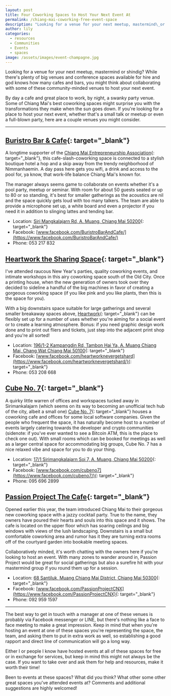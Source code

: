 ```yaml
---
layout: post
title: Four Coworking Spaces to Host Your Next Event At
permalink: /chiang-mai-coworking-free-event-space
description: "Looking for a venue for your next meetup, mastermind\_or shindig? While there's plenty of big venues and conference spaces available for hire and god knows how many cafes and bars, you might think about collaborating with some of these community-minded venues to host your next event."
author: lily
categories:
  - resources
  - Communities
  - Events
  - spaces
image: /assets/images/event-champagne.jpg
---
```


Looking for a venue for your next meetup, mastermind or shindig? While there's plenty of big venues and conference spaces available for hire and god knows how many cafes and bars, you might think about collaborating with some of these community-minded venues to host your next event.

By day a cafe and great place to work, by night, a swanky party venue. Some of Chiang Mai's best coworking spaces might surprise you with the transformations they make when the sun goes down. If you're looking for a place to host your next event, whether that's a small talk or meetup or even a full-blown party, here are a couple venues you might consider.

---

## [Buristro Bar & Cafe](https://www.facebook.com/BuristroBarAndCafe/){: target="_blank"}

A longtime supporter of the [Chiang Mai Entrepreneurship Association](https://www.facebook.com/ChiangMaiEntrepreneurs/){: target="_blank"}, this cafe-slash-coworking space is connected to a stylish boutique hotel a hop and a skip away from the trendy neighborhood of Nimmanhaemin. A day pass here gets you wifi, a drink and access to the pool for, ya know, that work-life balance Chiang Mai's known for.

The manager always seems game to collaborate on events whether it's a pool party, meetup or seminar. With room for about 50 guests seated or up to 80 or so standing, it's best for smaller gatherings as the acoustics are nil and the space quickly gets loud with too many talkers. The team are able to provide a microphone set up, a white board and even a projector if you need it in addition to slinging lattes and tending bar.

* Location:&nbsp;[Siri Mangkalajarn Rd, A. Muang, Chiang Mai 50200](https://www.google.com/search?ei=Z-2qXMCKDcz-9QPpnKLwAw&amp;q=buristro+bar+%26+cafe&amp;oq=buristro+&amp;gs_l=psy-ab.1.0.0i20i263j0i10l9.332797.333898..334979...0.0..0.116.833.7j2......0....1..gws-wiz.......35i39j0j0i131j0i67.jv1pf1hbmRk#){: target="_blank"}
* Facebook:&nbsp;[www.facebook.com/BuristroBarAndCafe/](https://www.facebook.com/BuristroBarAndCafe/)
* Phone: 053 217 832

## [Heartwork the Sharing Space](https://www.facebook.com/heartworknevergetshard/){: target="_blank"}

I've attended raucous New Year's parties, quality coworking events, and intimate workshops in this airy coworking space south of the Old City. Once a printing house, when the new generation of owners took over they decided to sideline a handful of the big machines in favor of creating a gorgeous coworking space (if you like pink and you like plants, then this is the space for you).&nbsp;

With a big downstairs space suitable for large gatherings and several smaller breakaway spaces above, [Heartwork](https://www.facebook.com/heartworknevergetshard/){: target="_blank"} can be flexibly set up for a number of uses whether you're aiming for a social event or to create a learning atmosphere. Bonus: if you need graphic design work done and to print out fliers and tickets, just step into the adjacent print shop and you're all sorted\!

* Location:&nbsp;[196/1-2 Kampangdin Rd, Tambon Hai Ya, A. Muang Chiang Mai, Chang Wat Chiang Mai 50100](https://www.google.com/search?q=heartwork+the+sharing+space&amp;oq=heartwork+the+sharing+space&amp;aqs=chrome..69i57j69i60l3.3743j0j1&amp;sourceid=chrome&amp;ie=UTF-8#){: target="_blank"}
* Facebook:&nbsp;[www.facebook.com/heartworknevergetshard](https://www.facebook.com/heartworknevergetshard/){: target="_blank"}
* Phone: 053 208 668

## [Cube No. 7](https://www.facebook.com/cubeno7/){: target="_blank"}

A quirky little warren of offices and workspaces tucked away in Sirimankalajarn (which seems on its way to becoming an unofficial tech hub of the city, albeit a small one)&nbsp;[Cube No. 7](https://www.facebook.com/cubeno7/){: target="_blank"} houses a coworking cafe and offices for some local software companies. Given the people who frequent the space, it has naturally become host to a number of events largely catering towards the developer and crypto communities (sidenote: if you've ever wanted to see a Bitcoin ATM, this is the place to check one out). With small rooms which can be booked for meetings as well as a larger central space for accommodating big groups, Cube No. 7 has a nice relaxed vibe and space for you to do your thing.

* Location:&nbsp;[17/1 Sirimangkalajarn Soi 7, A. Muang, Chiang Mai 50200](https://www.google.com/search?q=CUBE+No.7+Coffee+%26+Eatery&amp;oq=CUBE+No.7+Coffee+%26+Eatery&amp;aqs=chrome..69i57.241j0j1&amp;sourceid=chrome&amp;ie=UTF-8#){: target="_blank"}
* Facebook:&nbsp;[www.facebook.com/cubeno7](https://www.facebook.com/cubeno7/){: target="_blank"}
* Phone: 095 696 2899

## [Passion Project The Cafe](https://www.facebook.com/pg/PassionProjectCNX/about/){: target="_blank"}

Opened earlier this year, the team introduced Chiang Mai to their gorgeous new coworking space with a jazzy cocktail party. True to the name, they owners have poured their hearts and souls into this space and it shows. The cafe is located on the upper floor which has soaring ceilings and big windows with views of the lush landscaping. Downstairs is a small but comfortable coworking area and rumor has it they are turning extra rooms off of the courtyard garden into bookable meeting spaces.

Collaboratively minded, it's worth chatting with the owners here if you're looking to host an event. With many zones to wander around in, Passion Project would be great for social gatherings but also a surefire hit with your mastermind group if you round them up for a session.

* Location:&nbsp;[68 Santiluk, Muang Chiang Mai District, Chiang Mai 50300](https://www.google.com/search?ei=Xe2qXK_pAdve9QOUyZbQBw&amp;q=passion+project+the+cafe&amp;oq=passion+project+the+cafe&amp;gs_l=psy-ab.3..0.4310.8566..8727...2.0..0.116.2293.25j1......0....1..gws-wiz.......0i71j35i39j0i67j0i131j0i20i263j0i10j0i22i30.MpHU1Ym5xws#){: target="_blank"}
* Facebook:&nbsp;[www.facebook.com/PassionProjectCNX](https://www.facebook.com/PassionProjectCNX){: target="_blank"}
* Phone: 092 959 1597

---

The best way to get in touch with a manager at one of these venues is probably via Facebook messenger or LINE, but there's nothing like a face to face meeting to make a great impression. Keep in mind that when you're hosting an event at one of these spaces you're representing the space, the team, and asking them to put in extra work as well, so establishing a good rapport and direct line of communication will go a long way.

Either I or people I know have hosted events at all of these spaces for free or in exchange for services, but keep in mind this might not always be the case. If you want to take over and ask them for help and resources, make it worth their time\!

Been to events at these spaces? What did you think? What other some other great spaces you've attended events at? Comments and additional suggestions are highly welcomed\!